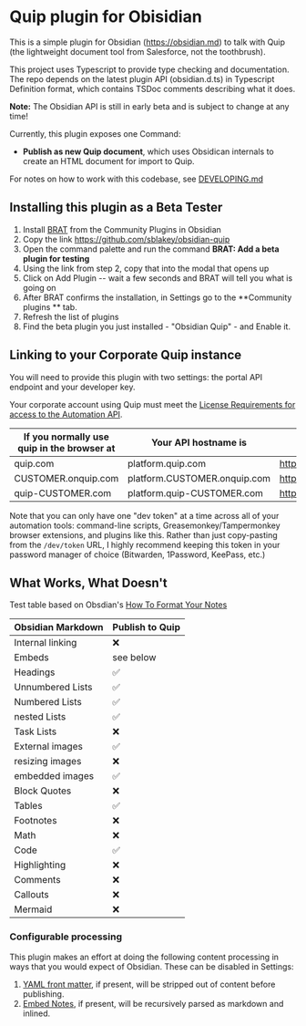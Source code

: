 # Quip plugin for Obisidian

This is a simple plugin for Obsidian (https://obsidian.md) to talk with Quip (the lightweight document tool from Salesforce, not the toothbrush).

This project uses Typescript to provide type checking and documentation.
The repo depends on the latest plugin API (obsidian.d.ts) in Typescript Definition format, which contains TSDoc comments describing what it does.

**Note:** The Obsidian API is still in early beta and is subject to change at any time!

Currently, this plugin exposes one Command:
- **Publish as new Quip document**, which uses Obsidican internals to create an HTML document for import to Quip.

For notes on how to work with this codebase, see [DEVELOPING.md](./DEVELOPING.md)

## Installing this plugin as a Beta Tester

1. Install [BRAT](https://github.com/TfTHacker/obsidian42-brat) from the Community Plugins in Obsidian
2. Copy the link https://github.com/sblakey/obsidian-quip
3. Open the command palette and run the command **BRAT: Add a beta plugin for testing**
4. Using the link from step 2, copy that into the modal that opens up
5. Click on Add Plugin -- wait a few seconds and BRAT will tell you what is going on
6. After BRAT confirms the installation, in Settings go to the **Community plugins ** tab.
7. Refresh the list of plugins
8. Find the beta plugin you just installed - "Obsidian Quip" - and Enable it.

## Linking to your Corporate Quip instance

You will need to provide this plugin with two settings: the portal API endpoint and your developer key.

Your corporate account using Quip must meet the [License Requirements for access to the Automation API](https://quip.com/dev/automation/documentation/current#section/License-Requirements).

| If you normally use quip in the browser at | Your API hostname is         | You can get your dev token at         |
| ------------------------------------------ | ---------------------------- | ------------------------------------- |
| quip.com                                   | platform.quip.com            | https://quip.com/dev/token            |
| CUSTOMER.onquip.com                        | platform.CUSTOMER.onquip.com | https://CUSTOMER.onquip.com/dev/token |
| quip-CUSTOMER.com                          | platform.quip-CUSTOMER.com   | https://quip-CUSTOMER.com/dev/token   |


Note that you can only have one "dev token" at a time across all of your automation tools: command-line scripts, Greasemonkey/Tampermonkey browser extensions, and plugins like this. Rather than just copy-pasting from the `/dev/token` URL, I highly recommend keeping this token in your password manager of choice (Bitwarden, 1Password, KeePass, etc.)

## What Works, What Doesn't

Test table based on Obsdian's [How To Format Your Notes](https://help.obsidian.md/How+to/Format+your+notes)

| Obsidian Markdown | Publish to Quip        |
| ----------------- | ---------------------- |
| Internal linking  | :x:                    |
| Embeds            | see below              |
| Headings          | :white_check_mark:     |
| Unnumbered Lists  | :white_check_mark:     |
| Numbered Lists    | :white_check_mark:     |
| nested Lists      | :white_check_mark:     |
| Task Lists        | :x:                    |
| External images   | :white_check_mark:     |
| resizing images   | :x:                    |
| embedded images   | :white_check_mark:     |
| Block Quotes      | :x:                    |
| Tables            | :white_check_mark:     |
| Footnotes         | :x:                    |
| Math              | :x:                    |
| Code              | :white_check_mark:     |
| Highlighting      | :x:                    |
| Comments          | :x:                    |
| Callouts          | :x:                    |
| Mermaid           | :x:                    |

### Configurable processing

This plugin makes an effort at doing the following content processing in ways that you would expect of Obsidian. These can 
be disabled in Settings:

1. [YAML front matter](https://help.obsidian.md/Advanced+topics/YAML+front+matter), if present, will be stripped out of content before publishing.
2. [Embed Notes](https://help.obsidian.md/How+to/Embed+files), if present, will be recursively parsed as markdown and inlined.

